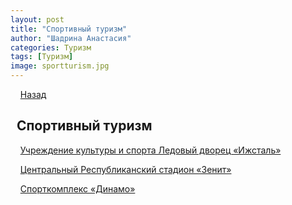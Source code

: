```yaml
---
layout: post
title: "Спортивный туризм"
author: "Шадрина Анастасия"
categories: Туризм
tags: [Туризм]
image: sportturism.jpg
---
```


&nbsp;&nbsp;&nbsp;&nbsp;[Назад](/index.md)

## &nbsp;&nbsp;Спортивный туризм

&nbsp;&nbsp;&nbsp;&nbsp;[Учреждение культуры и спорта Ледовый дворец «Ижсталь»](/izhstal.md)

&nbsp;&nbsp;&nbsp;&nbsp;[Центральный Республиканский стадион «Зенит»](/zenit.md)

&nbsp;&nbsp;&nbsp;&nbsp;[Спорткомплекс «Динамо»](/dinamo.md)
